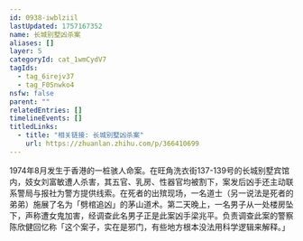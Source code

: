 ```yaml
---
id: 0938-iwblziil
lastUpdated: 1757167352
name: 长城别墅凶杀案
aliases: []
layer: 5
categoryId: cat_1wmCydV7
tagIds:
  - tag_6irejv37
  - tag_F0Snwko4
nsfw: false
parent: ""
relatedEntries: []
timelineEvents: []
titledLinks:
  - title: "相关链接: 长城别墅凶杀案"
    url: https://zhuanlan.zhihu.com/p/366410699
---
```


1974年8月发生于香港的一桩骇人命案。在旺角洗衣街137-139号的长城别墅宾馆内，妓女刘富敏遭人杀害，其五官、乳房、性器官均被割下，案发后凶手还主动联系警局与报社为警方提供线索。在死者的出殡现场，一名道士（另一说法是死者的弟弟）施展了名为「劈棺追凶」的茅山道术。第二天晚上，一名男子从一处楼房坠下，声称遭女鬼加害，经调查此名男子正是此案凶手梁兆平。负责调查此案的警察陈欣健回忆称「这个案子，实在是邪门，有些地方根本没法用科学逻辑来解释。」